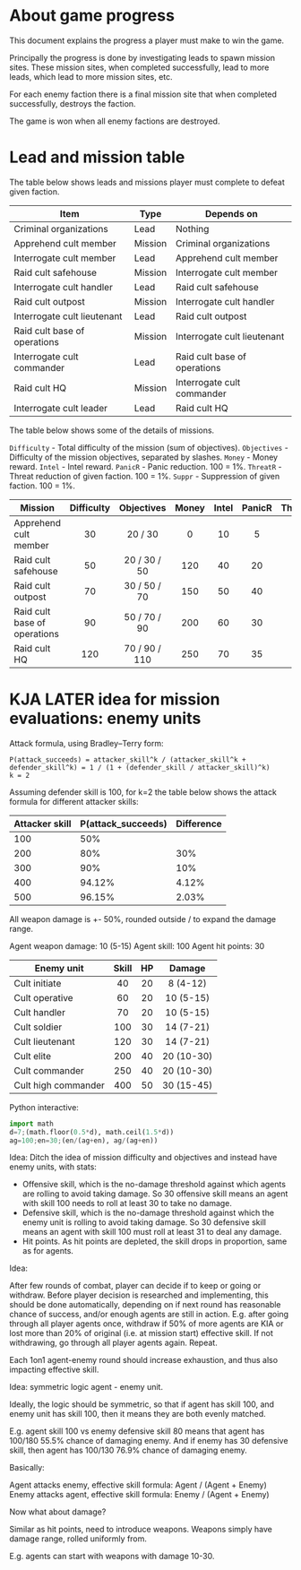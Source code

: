 # About game progress

This document explains the progress a player must make to win the game.

Principally the progress is done by investigating leads to spawn mission sites.
These mission sites, when completed successfully, lead to more leads, which lead to more mission sites, etc.

For each enemy faction there is a final mission site that when completed successfully, destroys the faction.

The game is won when all enemy factions are destroyed.

# Lead and mission table

The table below shows leads and missions player must complete to defeat given faction.

| Item                          | Type    | Depends on                  |
|-------------------------------|---------|-----------------------------|
| Criminal organizations        | Lead    | Nothing                     |
| Apprehend cult member         | Mission | Criminal organizations      |
| Interrogate cult member       | Lead    | Apprehend cult member       |
| Raid cult safehouse           | Mission | Interrogate cult member     |
| Interrogate cult handler      | Lead    | Raid cult safehouse         |
| Raid cult outpost             | Mission | Interrogate cult handler    |
| Interrogate cult lieutenant   | Lead    | Raid cult outpost           |
| Raid cult base of operations  | Mission | Interrogate cult lieutenant |
| Interrogate cult commander    | Lead    | Raid cult base of operations|
| Raid cult HQ                  | Mission | Interrogate cult commander  |
| Interrogate cult leader       | Lead    | Raid cult HQ                |

The table below shows some of the details of missions.

`Difficulty` - Total difficulty of the mission (sum of objectives).
`Objectives` - Difficulty of the mission objectives, separated by slashes.
`Money` - Money reward.
`Intel` - Intel reward.
`PanicR` - Panic reduction. 100 = 1%.
`ThreatR` - Threat reduction of given faction. 100 = 1%.
`Suppr` - Suppression of given faction. 100 = 1%.

| Mission                      | Difficulty | Objectives      | Money | Intel | PanicR | ThreatR | Suppr |
|------------------------------|:----------:|:---------------:|:-----:|:-----:|:------:|:-------:|:-----:|
| Apprehend cult member        |     30     | 20 / 30         |   0   |  10   |   5    |    1    |  10   |
| Raid cult safehouse          |     50     | 20 / 30 / 50    | 120   |  40   |  20    |    5    |  40   |
| Raid cult outpost            |     70     | 30 / 50 / 70    | 150   |  50   |  40    |   20    |  50   |
| Raid cult base of operations |     90     | 50 / 70 / 90    | 200   |  60   |  30    |    7    |  60   |
| Raid cult HQ                 |    120     | 70 / 90 / 110   | 250   |  70   |  35    |    8    |  70   |

# KJA LATER idea for mission evaluations: enemy units

Attack formula, using Bradley–Terry form:

``` text
P(attack_succeeds) = attacker_skill^k / (attacker_skill^k + defender_skill^k) = 1 / (1 + (defender_skill / attacker_skill)^k)
k = 2
```

Assuming defender skill is 100, for k=2 the table below shows the attack formula for different attacker skills:

| Attacker skill | P(attack_succeeds) | Difference |
|----------------|--------------------|------------|
| 100            | 50%                |            |
| 200            | 80%                | 30%        |
| 300            | 90%                | 10%        |
| 400            | 94.12%             | 4.12%      |
| 500            | 96.15%             | 2.03%      |

All weapon damage is +- 50%, rounded outside / to expand the damage range.

Agent weapon damage: 10 (5-15)
Agent skill: 100
Agent hit points: 30

| Enemy unit          | Skill | HP | Damage        |
|---------------------|:-----:|:--:|:-------------:|
| Cult initiate       |  40   | 20 | 8 (4-12)      |
| Cult operative      |  60   | 20 | 10 (5-15)     |
| Cult handler        |  70   | 20 | 10 (5-15)     |
| Cult soldier        | 100   | 30 | 14 (7-21)     |
| Cult lieutenant     | 120   | 30 | 14 (7-21)     |
| Cult elite          | 200   | 40 | 20 (10-30)    |
| Cult commander      | 250   | 40 | 20 (10-30)    |
| Cult high commander | 400   | 50 | 30 (15-45)    |

Python interactive:

``` python
import math
d=7;(math.floor(0.5*d), math.ceil(1.5*d))
ag=100;en=30;(en/(ag+en), ag/(ag+en))
```

Idea: Ditch the idea of mission difficulty and objectives and instead have enemy units, with stats:

- Offensive skill, which is the no-damage threshold against which agents are rolling to avoid taking damage.
  So 30 offensive skill means an agent with skill 100 needs to roll at least 30 to take no damage.
- Defensive skill, which is the no-damage threshold against which the enemy unit is rolling to avoid taking damage.
  So 30 defensive skill means an agent with skill 100 must roll at least 31 to deal any damage.
- Hit points. As hit points are depleted, the skill drops in proportion, same as for agents.

Idea:

After few rounds of combat, player can decide if to keep or going or withdraw.
Before player decision is researched and implementing, this should be done automatically,
depending on if next round has reasonable chance of success, and/or enough agents are still in action.
E.g. after going through all player agents once, withdraw if 50% of more agents are KIA or lost more than 20%
of original (i.e. at mission start) effective skill.
If not withdrawing, go through all player agents again. Repeat.

Each 1on1 agent-enemy round should increase exhaustion, and thus also impacting effective skill.

Idea: symmetric logic agent - enemy unit.

Ideally, the logic should be symmetric, so that if agent has skill 100, and enemy unit has skill 100,
then it means they are both evenly matched.

E.g. agent skill 100 vs enemy defensive skill 80 means that agent has 100/180 55.5% chance of damaging enemy.
And if enemy has 30 defensive skill, then agent has 100/130 76.9% chance of damaging enemy.

Basically:

Agent attacks enemy, effective skill formula: Agent / (Agent + Enemy)
Enemy attacks agent, effective skill formula: Enemy / (Agent + Enemy)

Now what about damage?

Similar as hit points, need to introduce weapons. Weapons simply have damage range, rolled uniformly from.

E.g. agents can start with weapons with damage 10-30.
